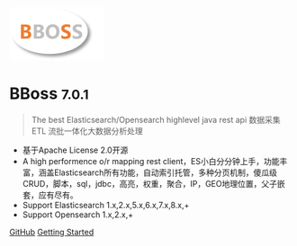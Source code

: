 ![logo](images/logo.png)

# BBoss <small>7.0.1</small>

> The best Elasticsearch/Opensearch highlevel java rest api
> 数据采集ETL
> 流批一体化大数据分析处理

- 基于Apache License 2.0开源
- A high performence o/r mapping rest client，ES小白分分钟上手，功能丰富，涵盖Elasticsearch所有功能，自动索引托管，多种分页机制，傻瓜级CRUD，脚本，sql，jdbc，高亮，权重，聚合，IP，GEO地理位置，父子嵌套，应有尽有。
- Support Elasticsearch 1.x,2.x,5.x,6.x,7.x,8.x,+
- Support Opensearch 1.x,2.x,+

[GitHub](https://github.com/bbossgroups/bboss-elasticsearch)
[Getting Started](README.md)

